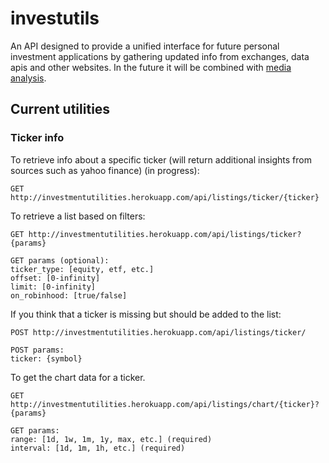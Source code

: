 # investutils

An API designed to provide a unified interface for future personal investment applications by gathering updated info from exchanges, data apis and other websites. In the future it will be combined with [media analysis](https://github.com/hnhaefliger/MediaAnalysis).

## Current utilities

### Ticker info

To retrieve info about a specific ticker (will return additional insights from sources such as yahoo finance) (in progress):

```
GET http://investmentutilities.herokuapp.com/api/listings/ticker/{ticker}
```

To retrieve a list based on filters:

```
GET http://investmentutilities.herokuapp.com/api/listings/ticker?{params}

GET params (optional):
ticker_type: [equity, etf, etc.]
offset: [0-infinity]
limit: [0-infinity]
on_robinhood: [true/false]
```

If you think that a ticker is missing but should be added to the list:

```
POST http://investmentutilities.herokuapp.com/api/listings/ticker/

POST params:
ticker: {symbol}
```

To get the chart data for a ticker.

```
GET http://investmentutilities.herokuapp.com/api/listings/chart/{ticker}?{params}

GET params:
range: [1d, 1w, 1m, 1y, max, etc.] (required)
interval: [1d, 1m, 1h, etc.] (required)
```

